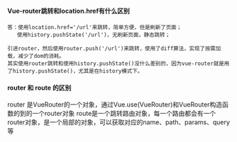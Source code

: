 #### Vue-router跳转和location.href有什么区别
```text
答：使用location.href='/url'来跳转，简单方便，但是刷新了页面；
   使用history.pushState('/url')，无刷新页面，静态跳转；
   
引进router，然后使用router.push('/url')来跳转，使用了diff算法，实现了按需加载，减少了dom的消耗。
其实使用router跳转和使用history.pushState()没什么差别的，因为vue-router就是用了history.pushState()，尤其是在history模式下。
```

#### router 和 route 的区别
router 是VueRouter的一个对象，通过Vue.use(VueRouter)和VueRouter构造函数的到的一个router对象
route是一个跳转路由对象，每一个路由都会有一个router对象，是一个局部的对象，可以获取对应的name、path、params、query等

